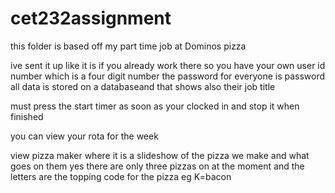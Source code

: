 # cet232assignment
this folder is based off my part time job at Dominos pizza 

ive sent it up like it is if you already work there so you have your own user id number which is a four digit number
the password for everyone is password
all data is stored on a databaseand that shows also their job title

must press the start timer as soon as your clocked in and stop it when finished

you can view your rota for the week 

view pizza maker where it is a slideshow of the pizza we make and what goes on them
yes there are only three pizzas on at the moment and the letters are the topping code for the pizza eg K=bacon
